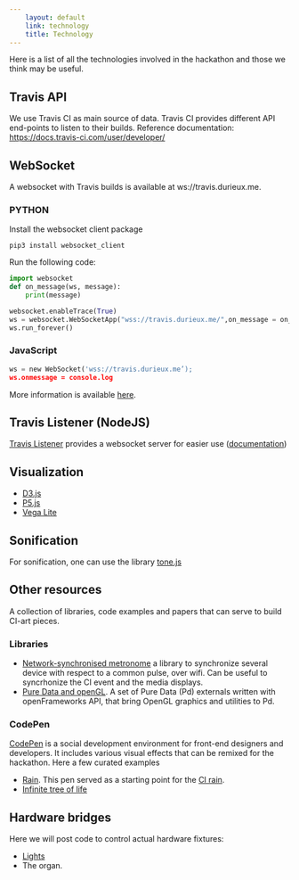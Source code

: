 ```yaml
---
    layout: default
    link: technology
    title: Technology 
---
```


Here is a list of all the technologies involved in the hackathon and those we think may be useful.

## Travis API
We use Travis CI as main source of data. Travis CI provides different API end-points to listen to their builds. Reference documentation: https://docs.travis-ci.com/user/developer/

## WebSocket
A websocket with Travis builds is available at ws://travis.durieux.me.

### PYTHON

Install the websocket client package

`pip3 install websocket_client`

Run the following code:

```Python
import websocket
def on_message(ws, message):
    print(message)

websocket.enableTrace(True)
ws = websocket.WebSocketApp("wss://travis.durieux.me/",on_message = on_message)
ws.run_forever()
```

### JavaScript

```Python
ws = new WebSocket('wss://travis.durieux.me’);
ws.onmessage = console.log
```
More information is available [here](/travis.html).

## Travis Listener (NodeJS)

[Travis Listener](https://github.com/tdurieux/travis-listener) provides a websocket server for easier use ([documentation](https://durieux.me/projects/travis_listener.html))

## Visualization

- [D3.js](https://d3js.org/)
- [P5.js](https://p5js.org/)
- [Vega Lite](https://vega.github.io/vega-lite/)

## Sonification

For sonification, one can use the library [tone.js](https://tonejs.github.io/)

## Other resources

A collection of libraries, code examples and papers that can serve to build CI-art pieces.

### Libraries

* [Network-synchronised metronome](https://github.com/chr15m/SyncJams) a library to synchronize several device with respect to a common pulse, over wifi. Can be useful to syncrhonize the CI event and the media displays.
* [Pure Data and openGL](https://github.com/Ant1r/ofxPof). A set of Pure Data (Pd) externals written with openFrameworks API, that bring OpenGL graphics and utilities to Pd.

### CodePen

[CodePen](https://codepen.io) is a social development environment for front-end designers and developers. It includes various visual effects that can be remixed for the hackathon. Here a few curated examples

* [Rain](https://codepen.io/MillerTime/pen/oXmgJe). This pen served as a starting point for the [CI rain](https://travis.durieux.me/rain.html).
* [Infinite tree of life](https://codepen.io/ge1doot/pen/vOQZGG)

## Hardware bridges

Here we will post code to control actual hardware fixtures:
- [Lights](lights)
- The organ.
